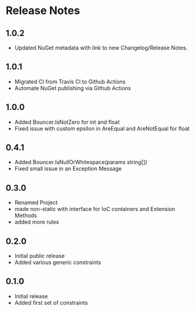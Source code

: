 # Release Notes

## 1.0.2
- Updated NuGet metadata with link to new Changelog/Release Notes.

## 1.0.1
- Migrated CI from Travis CI to Github Actions
- Automate NuGet publishing via Github Actions

## 1.0.0
- Added Bouncer.IsNotZero for int and float
- Fixed issue with custom epsilon in AreEqual and AreNotEqual for float

## 0.4.1
- Added Bouncer.IsNullOrWhitespace(params string[])
- Fixed small issue in an Exception Message

## 0.3.0
- Renamed Project
- made non-static with interface for IoC containers and Extension Methods
- added more rules

## 0.2.0
- Initial public release
- Added various generic constraints

## 0.1.0
- Initial release
- Added first set of constraints
